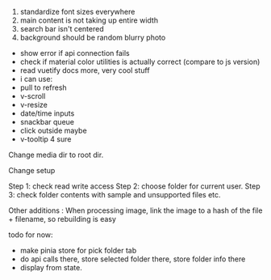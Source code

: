 1. standardize font sizes everywhere
2. main content is not taking up entire width
3. search bar isn't centered
4. background should be random blurry photo

* show error if api connection fails
* check if material color utilities is actually correct (compare to js version)
* read vuetify docs more, very cool stuff
* i can use:
* pull to refresh
* v-scroll
* v-resize
* date/time inputs
* snackbar queue
* click outside maybe
* v-tooltip 4 sure







Change media dir to root dir.

Change setup

Step 1: check read write access
Step 2: choose folder for current user.
Step 3: check folder contents with sample and unsupported files etc.

Other additions :
When processing image, link the image to a hash of the file + filename, so rebuilding is easy

todo for now:
* make pinia store for pick folder tab
* do api calls there, store selected folder there, store folder info there
* display from state.